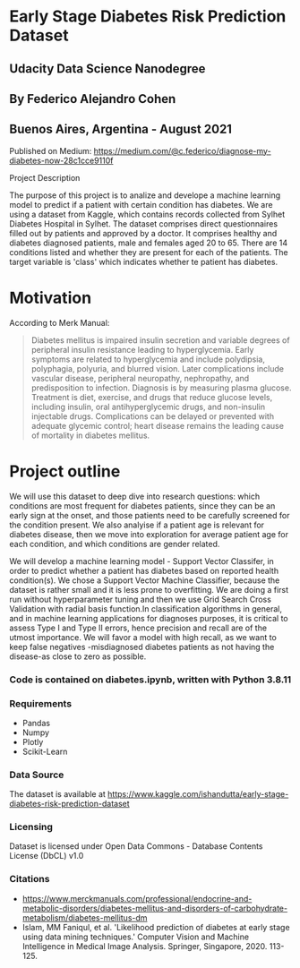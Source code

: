 # Early Stage Diabetes Risk Prediction Dataset
## Udacity Data Science Nanodegree 
## By Federico Alejandro Cohen
## Buenos Aires, Argentina - August 2021 

Published on Medium: https://medium.com/@c.federico/diagnose-my-diabetes-now-28c1cce9110f


Project Description

The purpose of this project is to analize and develope a machine learning model to predict if a patient with certain condition has diabetes. 
We are using a dataset from Kaggle, which contains records collected from Sylhet Diabetes Hospital in Sylhet. The dataset comprises direct questionnaires filled out by patients and approved by a doctor. It comprises healthy and diabetes diagnosed patients, male and females aged 20 to 65. There are 14 conditions listed and whether they are present for each of the patients. The target variable is 'class' which indicates whether te patient has diabetes. 

# Motivation

According to Merk Manual:

> Diabetes mellitus is impaired insulin secretion and variable degrees of peripheral insulin resistance leading to hyperglycemia. Early symptoms are related to hyperglycemia and include polydipsia, polyphagia, polyuria, and blurred vision. Later complications include vascular disease, peripheral neuropathy, nephropathy, and predisposition to infection. Diagnosis is by measuring plasma glucose. Treatment is diet, exercise, and drugs that reduce glucose levels, including insulin, oral antihyperglycemic drugs, and non-insulin injectable drugs. Complications can be delayed or prevented with adequate glycemic control; heart disease remains the leading cause of mortality in diabetes mellitus.

# Project outline

We will use this dataset to deep dive into research questions: which conditions are most frequent for diabetes patients, since they can be an early sign at the onset, and those patients need to be carefully screened for the condition present. We also analyise if a patient age is relevant for diabetes disease, then we move into exploration for average patient age for each condition, and which conditions are gender related.

We will develop a machine learning model - Support Vector Classifer, in order to predict whether a patient has diabetes based on reported health condition(s). We chose a Support Vector Machine Classifier, because the dataset is rather small and it is less prone to overfitting. We are doing a first run without hyperparameter tuning and then we use Grid Search Cross Validation with radial basis function.In classification algorithms in general, and in machine learning applications for diagnoses purposes, it is critical to assess Type I and Type II errors, hence precision and recall are of the utmost importance. We will favor a model with high recall, as we want to keep false negatives -misdiagnosed diabetes patients as not having the disease-as close to zero as possible.


### Code is contained on diabetes.ipynb, written with Python 3.8.11

### Requirements
- Pandas
- Numpy
- Plotly
- Scikit-Learn

### Data Source
The dataset is available at  https://www.kaggle.com/ishandutta/early-stage-diabetes-risk-prediction-dataset

### Licensing
Dataset is licensed under Open Data Commons - Database Contents License (DbCL) v1.0

### Citations
- https://www.merckmanuals.com/professional/endocrine-and-metabolic-disorders/diabetes-mellitus-and-disorders-of-carbohydrate-metabolism/diabetes-mellitus-dm
- Islam, MM Faniqul, et al. 'Likelihood prediction of diabetes at early stage using data mining techniques.' Computer Vision and Machine Intelligence in Medical Image Analysis. Springer, Singapore, 2020. 113-125.
